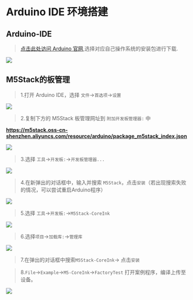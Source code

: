 # Arduino IDE 环境搭建

## Arduino-IDE

>[点击此处访问 Arduino 官网](https://www.arduino.cc/en/Main/Software),选择对应自己操作系统的安装包进行下载.

<img src="assets/img/related_documents/Arduino_IDE/Arduino_install.webp">

## M5Stack的板管理

>1.打开 Arduino IDE，选择 `文件`->`首选项`->`设置`

<img src="assets/img/related_documents/Arduino_IDE/Arduino_1.webp">

>2.复制下方的 M5Stack 板管理网址到 `附加开发板管理器:` 中

**https://m5stack.oss-cn-shenzhen.aliyuncs.com/resource/arduino/package_m5stack_index.json**

<img src="assets/img/related_documents/Arduino_IDE/arduino_board_config.webp">

>3.选择 `工具`->`开发板:`->`开发板管理器...`

<img src="assets/img/related_documents/Arduino_IDE/board_manage.webp">

>4.在新弹出的对话框中，输入并搜索 `M5Stack`，点击`安装`（若出现搜索失败的情况，可以尝试重启Arduino程序）

<img src="assets/img/related_documents/Arduino_IDE/search_M5STACK.webp">

>5.选择 `工具`->`开发板:`->`M5Stack-CoreInk`
 
<img src="assets\img\quick_start\coreink\arduino_01.webp">

>6.选择`项目`->`加载库:`->`管理库`

<img src="assets/img/related_documents/Arduino_IDE/manage_libraries.webp">

>7.在弹出的对话框中搜索`M5Stack-CoreInk`-> 点击`安装`

>8.`File`->`Example`->`M5-CoreInk`->`FactoryTest` 打开案例程序，编译上传至设备。

<img src="assets\img\quick_start\coreink\arduino_03.webp">

<script>

   anchor_search();
   scrollFunc();

</script>
